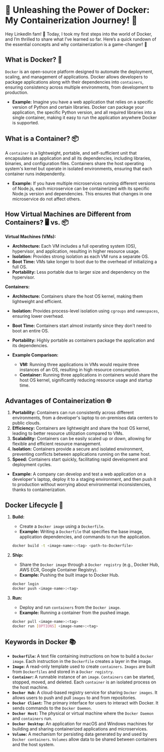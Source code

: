 # 🌟 Unleashing the Power of Docker: My Containerization Journey! 🌟

Hey LinkedIn fam! 🌟 Today, I took my first steps into the world of Docker, and I’m thrilled to share what I’ve learned so far. Here’s a quick rundown of the essential concepts and why containerization is a game-changer! 🎉

## What is Docker? 🐳
`Docker` is an open-source platform designed to automate the deployment, scaling, and management of applications. Docker allows developers to package applications along with their dependencies into `containers`, ensuring consistency across multiple environments, from development to production.

- **Example:** Imagine you have a web application that relies on a specific version of Python and certain libraries. Docker can package your application, the specific Python version, and all required libraries into a single container, making it easy to run the application anywhere Docker is supported.

## What is a Container? 📦
A `container` is a lightweight, portable, and self-sufficient unit that encapsulates an application and all its dependencies, including libraries, binaries, and configuration files. Containers share the host operating system's kernel but operate in isolated environments, ensuring that each container runs independently.

- **Example:** If you have multiple microservices running different versions of Node.js, each microservice can be containerized with its specific Node.js version and dependencies. This ensures that changes in one microservice do not affect others.

## How Virtual Machines are Different from Containers? 🖥️ vs. 📦

**Virtual Machines (VMs):**
- **Architecture:** Each VM includes a full operating system (OS), hypervisor, and application, resulting in higher resource usage.
- **Isolation:** Provides strong isolation as each VM runs a separate OS.
- **Boot Time:** VMs take longer to boot due to the overhead of initializing a full OS.
- **Portability:** Less portable due to larger size and dependency on the hypervisor.

**Containers:**
- **Architecture:** Containers share the host OS kernel, making them lightweight and efficient.
- **Isolation:** Provides process-level isolation using `cgroups` and `namespaces`, ensuring lower overhead.
- **Boot Time:** Containers start almost instantly since they don't need to boot an entire OS.
- **Portability:** Highly portable as containers package the application and its dependencies.

- **Example Comparison:**
  - **VM:** Running three applications in VMs would require three instances of an OS, resulting in high resource consumption.
  - **Container:** Running three applications in containers would share the host OS kernel, significantly reducing resource usage and startup time.

## Advantages of Containerization 🌐
1. **Portability:** Containers can run consistently across different environments, from a developer's laptop to on-premises data centers to public clouds.
2. **Efficiency:** Containers are lightweight and share the host OS kernel, leading to better resource utilization compared to VMs.
3. **Scalability:** Containers can be easily scaled up or down, allowing for flexible and efficient resource management.
4. **Isolation:** Containers provide a secure and isolated environment, preventing conflicts between applications running on the same host.
5. **Speed:** Containers start quickly, facilitating rapid development and deployment cycles.

- **Example:** A company can develop and test a web application on a developer's laptop, deploy it to a staging environment, and then push it to production without worrying about environmental inconsistencies, thanks to containerization.

## Docker Lifecycle 🔄

1. **Build:**
   - Create a `Docker image` using a `Dockerfile`.
   - **Example:** Writing a `Dockerfile` that specifies the base image, application dependencies, and commands to run the application.
     
   ```sh
   docker build -t <image-name>:<tag> <path-to-Dockerfile>
   ```

2. **Ship:**
   - Share the `Docker image` through a `Docker registry` (e.g., Docker Hub, AWS ECR, Google Container Registry).
   - **Example:** Pushing the built image to Docker Hub.
     
   ```sh
   docker login 
   docker push <image-name>:<tag>
   ```

3. **Run:**
   - Deploy and run `containers` from the `Docker image`.
   - **Example:** Running a container from the pushed image.
     
   ```sh
   docker pull <image-name>:<tag>
   docker run [OPTIONS] <image-name>:<tag>
   ```

## Keywords in Docker 📚

- **`Dockerfile`:** A text file containing instructions on how to build a `Docker image`. Each instruction in the `Dockerfile` creates a layer in the image.
- **`Image`:** A read-only template used to create `containers`. `Images` are built from `Dockerfiles` and stored in a `Docker registry`.
- **`Container`:** A runnable instance of an `image`. `Containers` can be started, stopped, moved, and deleted. Each `container` is an isolated process on the host machine.
- **`Docker Hub`:** A cloud-based registry service for sharing `Docker images`. It allows users to push and pull `images` to and from repositories.
- **`Docker Client`:** The primary interface for users to interact with Docker. It sends commands to the `Docker Daemon`.
- **`Docker Host`:** The physical or virtual machine where the `Docker Daemon` and `containers` run.
- **`Docker Desktop`:** An application for macOS and Windows machines for building and sharing containerized applications and microservices.
- **`Volume`:** A mechanism for persisting data generated by and used by `Docker containers`. `Volumes` allow data to be shared between containers and the host system.


